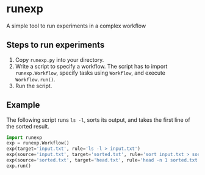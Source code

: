# runexp

A simple tool to run experiments in a complex workflow

## Steps to run experiments

1. Copy `runexp.py` into your directory.
2. Write a script to specify a workflow.  The script has to import `runexp.Workflow`, specify tasks using `Workflow`, and execute `Workflow.run()`.
3. Run the script.

## Example

The following script runs `ls -l`, sorts its output, and takes the first line of the sorted result.

```python
import runexp
exp = runexp.Workflow()
exp(target='input.txt', rule='ls -l > input.txt')
exp(source='input.txt', target='sorted.txt', rule='sort input.txt > sorted.txt')
exp(source='sorted.txt', target='head.txt', rule='head -n 1 sorted.txt > head.txt')
exp.run()
```

